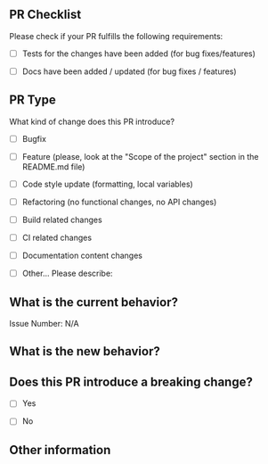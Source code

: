 ## PR Checklist

Please check if your PR fulfills the following requirements:

- [ ] Tests for the changes have been added (for bug fixes/features)
- [ ] Docs have been added / updated (for bug fixes / features)


## PR Type

What kind of change does this PR introduce?

<!-- Please check the one that applies to this PR using "x". -->

- [ ] Bugfix
- [ ] Feature (please, look at the "Scope of the project" section in the README.md file)
- [ ] Code style update (formatting, local variables)
- [ ] Refactoring (no functional changes, no API changes)
- [ ] Build related changes
- [ ] CI related changes
- [ ] Documentation content changes
- [ ] Other... Please describe:


## What is the current behavior?
<!-- Please describe the current behavior that you are modifying or link to a relevant issue. -->

Issue Number: N/A


## What is the new behavior?


## Does this PR introduce a breaking change?



- [ ] Yes
- [ ] No


<!-- If this PR contains a breaking change, please describe the impact and migration path for existing applications below. -->


## Other information
